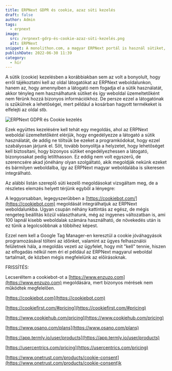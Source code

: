 ```yaml
---
title: ERPNext GDPR és cookie, azaz süti kezelés
draft: false
author: Admin
tags:
  - erpnext
image:
  src: /erpnext-gdrp-és-cookie-azaz-süti-kezelés.png
  alt: ERPNext
snippet: A monolithon.com, a magyar ERPNext portál is használ sütiket, ahogy a legtöbb internetes weboldal és az EU-s irányelvek alapján erről tájékoztatni is kell az oldal látogatóit.
publishDate: 2022-06-30 11:39
category:
  - hír
---
```


A sütik (cookie) kezelésben a korábbiakban sem az volt a bonyolult, hogy erről tájékoztatni kell az oldal látogatókat az ERPNext weboldalunkon, hanem az, hogy amennyiben a látogató nem fogadja el a sütik használatát, akkor tényleg nem használhatunk sütiket és így weboldal üzemeltetőként nem férünk hozzá bizonyos információkhoz. De persze ezzel a látogatónak is szűkülnek a lehetőségei, mert például a kosárban hagyott termékeket is elfelejti az oldal stb.

![ERPNext GDPR és Cookie kezelés](/images/erpnext-gdrp-és-cookie-azaz-süti-kezelés.png)

Ezek együttes kezelésére kell tehát egy megoldás, ahol az ERPNext weboldal üzemeltetőként elérjük, hogy engedélyezze a látogató a sütik használatát, de addig ne töltsük be ezeket a programkódokat, hogy ezzel szabályosan járjunk el. Sőt, tovább bonyolítja a helyzetet, hogy lehetőséget kell biztosítani, hogy bizonyos sütiket engedélyezhessen a látogató, bizonyosakat pedig letilthasson. Ez eddig nem volt egyszerű, de szerencsére akad jónéhány olyan szolgáltató, akik megoldják nekünk ezeket és bármilyen weboldalba, így az ERPNext magyar weboldalába is sikeresen integrálható.

Az alábbi listán szereplő süti kezelő megoldásokat vizsgáltam meg, de a részletes elemzés helyett térjünk egyből a lényegre:

A leggyorsabban, legegyszerűbben a [https://cookiebot.com/](https://cookiebot.com) megoldását integrálhatjuk az ERPNext weboldalunkba. Ugyan csupán néhány kattintás az egész, de mégis rengeteg beállítás közül választhatunk, még az ingyenes változatban is, ami 100 lapnál kisebb weboldalak számára használható, de növekedés után is ez tűnik a legolcsóbbnak a többihez képest.

Ezzel nem kell a Google Tag Manager-en keresztül a cookie jóváhagyások programozásával tölteni az időnket, valamint az ügyes felhasználói felületnek hála, a megoldás vezeti az ügyfelet, hogy mit "kell" tennie, hiszen az elfogadás nélkül nem éri el például az ERPNext magyarul weboldal tartalmait, de közben mégis megfelelünk az előírásoknak.

FRISSÍTÉS:

Lecseréltem a cookiebot-ot a [https://www.enzuzo.com](https://www.enzuzo.com) megoldására, mert bizonyos mérések nem működtek megfelelően.

[https://cookiebot.com](https://cookiebot.com)

[https://cookiefirst.com/#pricing](https://cookiefirst.com/#pricing)

[https://www.cookiehub.com/pricing](https://www.cookiehub.com/pricing)

[https://www.osano.com/plans](https://www.osano.com/plans)

[https://app.termly.io/user/products](https://app.termly.io/user/products)

[https://usercentrics.com/pricing](https://usercentrics.com/pricing)

[https://www.onetrust.com/products/cookie-consent](https://www.onetrust.com/products/cookie-consent)k
